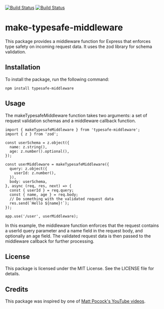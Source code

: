 [![Build Status](https://img.shields.io/github/actions/workflow/status/noam-isaac/make-typesafe-middleware/publish.yml?branch=main)](https://github.com/noam-isaac/make-typesafe-middleware/actions/workflows/publish.yml)
[![Build Status](https://img.shields.io/npm/v/make-typesafe-middleware)](https://www.npmjs.com/package/make-typesafe-middleware)

# make-typesafe-middleware

This package provides a middleware function for Express that enforces type safety on incoming request data. It uses the zod library for schema validation.

## Installation

To install the package, run the following command:

```
npm install typesafe-middleware
```

## Usage

The makeTypesafeMiddleware function takes two arguments: a set of request validation schemas and a middleware callback function.

```
import { makeTypesafeMiddleware } from 'typesafe-middleware';
import { z } from 'zod';

const userSchema = z.object({
  name: z.string(),
  age: z.number().optional(),
});

const userMiddleware = makeTypesafeMiddleware({
  query: z.object({
    userId: z.number(),
  }),
  body: userSchema,
}, async (req, res, next) => {
  const { userId } = req.query;
  const { name, age } = req.body;
  // Do something with the validated request data
  res.send(`Hello ${name}!`);
});

app.use('/user', userMiddleware);
```

In this example, the middleware function enforces that the request contains a userId query parameter and a name field in the request body, and optionally an age field. The validated request data is then passed to the middleware callback for further processing.

## License

This package is licensed under the MIT License. See the LICENSE file for details.

## Credits

This package was inspired by one of [Matt Pocock's YouTube videos](https://www.youtube.com/watch?v=9N50YV5NHaE?t=143).
